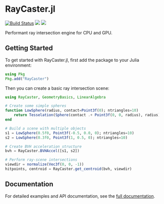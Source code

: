 # RayCaster.jl

[![Build Status](https://github.com/JuliaGeometry/RayCaster.jl/actions/workflows/ci.yml/badge.svg?branch=master)](https://github.com/JuliaGeometry/RayCaster.jl/actions/workflows/ci.yml?query=branch%3Amaster)
[![](https://img.shields.io/badge/docs-stable-blue.svg)](https://juliageometry.github.io/RayCaster.jl/stable/)
[![](https://img.shields.io/badge/docs-dev-blue.svg)](https://juliageometry.github.io/RayCaster.jl/dev/)

Performant ray intersection engine for CPU and GPU.

## Getting Started

To get started with RayCaster.jl, first add the package to your Julia environment:

```julia
using Pkg
Pkg.add("RayCaster")
```

Then you can create a basic ray intersection scene:

```julia
using RayCaster, GeometryBasics, LinearAlgebra

# Create some simple spheres
function LowSphere(radius, contact=Point3f(0); ntriangles=10)
    return Tesselation(Sphere(contact .+ Point3f(0, 0, radius), radius), ntriangles)
end

# Build a scene with multiple objects
s1 = LowSphere(0.5f0, Point3f(-0.5, 0.0, 0); ntriangles=10)
s2 = LowSphere(0.3f0, Point3f(1, 0.5, 0); ntriangles=10)

# Create BVH acceleration structure
bvh = RayCaster.BVHAccel([s1, s2])

# Perform ray-scene intersections
viewdir = normalize(Vec3f(0, 0, -1))
hitpoints, centroid = RayCaster.get_centroid(bvh, viewdir)
```

## Documentation

For detailed examples and API documentation, see the [full documentation](https://juliageometry.github.io/RayCaster.jl/).
